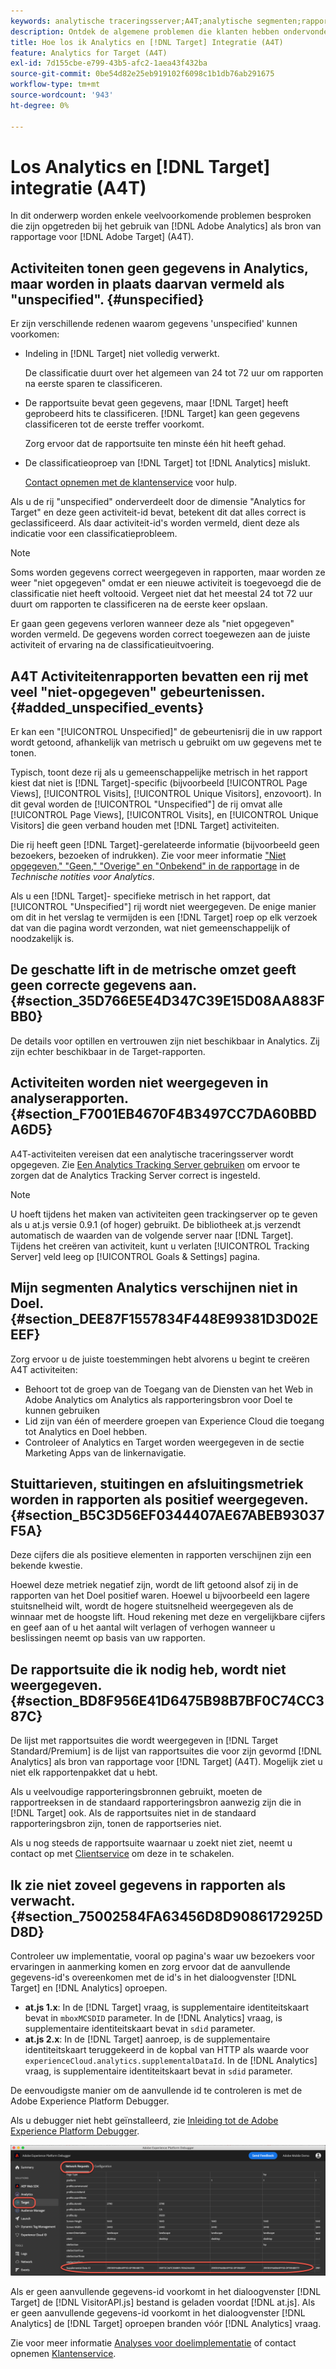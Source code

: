 ```yaml
---
keywords: analytische traceringsserver;A4T;analytische segmenten;rapportsuites;onjuiste gegevens;zwevend;sdid;VisitorAPI.js;mboxMCSDID;phantom;niet opgegeven
description: Ontdek de algemene problemen die klanten hebben ondervonden bij het gebruik van Analytics voor [!DNL Target] (A4T).
title: Hoe los ik Analytics en [!DNL Target] Integratie (A4T)
feature: Analytics for Target (A4T)
exl-id: 7d155cbe-e799-43b5-afc2-1aea43f432ba
source-git-commit: 0be54d82e25eb919102f6098c1b1db76ab291675
workflow-type: tm+mt
source-wordcount: '943'
ht-degree: 0%

---
```


# Los Analytics en [!DNL Target] integratie (A4T)

In dit onderwerp worden enkele veelvoorkomende problemen besproken die zijn opgetreden bij het gebruik van [!DNL Adobe Analytics] als bron van rapportage voor [!DNL Adobe Target] (A4T).

## Activiteiten tonen geen gegevens in Analytics, maar worden in plaats daarvan vermeld als &quot;unspecified&quot;. {#unspecified}

Er zijn verschillende redenen waarom gegevens &#39;unspecified&#39; kunnen voorkomen:

* Indeling in [!DNL Target] niet volledig verwerkt.

   De classificatie duurt over het algemeen van 24 tot 72 uur om rapporten na eerste sparen te classificeren.

* De rapportsuite bevat geen gegevens, maar [!DNL Target] heeft geprobeerd hits te classificeren. [!DNL Target] kan geen gegevens classificeren tot de eerste treffer voorkomt.

   Zorg ervoor dat de rapportsuite ten minste één hit heeft gehad.

* De classificatieoproep van [!DNL Target] tot [!DNL Analytics] mislukt.

   [Contact opnemen met de klantenservice](/help/main/cmp-resources-and-contact-information.md#reference_ACA3391A00EF467B87930A450050077C) voor hulp.

Als u de rij &quot;unspecified&quot; onderverdeelt door de dimensie &quot;Analytics for Target&quot; en deze geen activiteit-id bevat, betekent dit dat alles correct is geclassificeerd. Als daar activiteit-id&#39;s worden vermeld, dient deze als indicatie voor een classificatieprobleem.

>[!NOTE]
>
>Soms worden gegevens correct weergegeven in rapporten, maar worden ze weer &quot;niet opgegeven&quot; omdat er een nieuwe activiteit is toegevoegd die de classificatie niet heeft voltooid. Vergeet niet dat het meestal 24 tot 72 uur duurt om rapporten te classificeren na de eerste keer opslaan.
>
>Er gaan geen gegevens verloren wanneer deze als &quot;niet opgegeven&quot; worden vermeld. De gegevens worden correct toegewezen aan de juiste activiteit of ervaring na de classificatieuitvoering.

## A4T Activiteitenrapporten bevatten een rij met veel &quot;niet-opgegeven&quot; gebeurtenissen. {#added_unspecified_events}

Er kan een &quot;[!UICONTROL Unspecified]&quot; de gebeurtenisrij die in uw rapport wordt getoond, afhankelijk van metrisch u gebruikt om uw gegevens met te tonen.

Typisch, toont deze rij als u gemeenschappelijke metrisch in het rapport kiest dat niet is [!DNL Target]-specific (bijvoorbeeld [!UICONTROL Page Views], [!UICONTROL Visits], [!UICONTROL Unique Visitors], enzovoort). In dit geval worden de [!UICONTROL "Unspecified"] de rij omvat alle [!UICONTROL Page Views], [!UICONTROL Visits], en [!UICONTROL Unique Visitors] die geen verband houden met [!DNL Target] activiteiten.

Die rij heeft geen [!DNL Target]-gerelateerde informatie (bijvoorbeeld geen bezoekers, bezoeken of indrukken). Zie voor meer informatie [&quot;Niet opgegeven,&quot; &quot;Geen,&quot; &quot;Overige&quot; en &quot;Onbekend&quot; in de rapportage](https://experienceleague.adobe.com/docs/analytics/technotes/unspecified.html?lang=en) in de *Technische notities voor Analytics*.

Als u een [!DNL Target]- specifieke metrisch in het rapport, dat [!UICONTROL "Unspecified"] rij wordt niet weergegeven. De enige manier om dit in het verslag te vermijden is een [!DNL Target] roep op elk verzoek dat van die pagina wordt verzonden, wat niet gemeenschappelijk of noodzakelijk is.

## De geschatte lift in de metrische omzet geeft geen correcte gegevens aan. {#section_35D766E5E4D347C39E15D08AA883FBB0}

De details voor optillen en vertrouwen zijn niet beschikbaar in Analytics. Zij zijn echter beschikbaar in de Target-rapporten.

## Activiteiten worden niet weergegeven in analyserapporten. {#section_F7001EB4670F4B3497CC7DA60BBDA6D5}

A4T-activiteiten vereisen dat een analytische traceringsserver wordt opgegeven. Zie [Een Analytics Tracking Server gebruiken](/help/main/c-integrating-target-with-mac/a4t/analytics-tracking-server.md#task_72077BA7E93C4A65A715A18F32228823) om ervoor te zorgen dat de Analytics Tracking Server correct is ingesteld.

>[!NOTE]
>
>U hoeft tijdens het maken van activiteiten geen trackingserver op te geven als u at.js versie 0.9.1 (of hoger) gebruikt. De bibliotheek at.js verzendt automatisch de waarden van de volgende server naar [!DNL Target]. Tijdens het creëren van activiteit, kunt u verlaten [!UICONTROL Tracking Server] veld leeg op [!UICONTROL Goals & Settings] pagina.

## Mijn segmenten Analytics verschijnen niet in Doel. {#section_DEE87F1557834F448E99381D3D02EEEF}

Zorg ervoor u de juiste toestemmingen hebt alvorens u begint te creëren A4T activiteiten:

* Behoort tot de groep van de Toegang van de Diensten van het Web in Adobe Analytics om Analytics als rapporteringsbron voor Doel te kunnen gebruiken
* Lid zijn van één of meerdere groepen van Experience Cloud die toegang tot Analytics en Doel hebben.
* Controleer of Analytics en Target worden weergegeven in de sectie Marketing Apps van de linkernavigatie.

## Stuittarieven, stuitingen en afsluitingsmetriek worden in rapporten als positief weergegeven. {#section_B5C3D56EF0344407AE67ABEB93037F5A}

Deze cijfers die als positieve elementen in rapporten verschijnen zijn een bekende kwestie.

Hoewel deze metriek negatief zijn, wordt de lift getoond alsof zij in de rapporten van het Doel positief waren. Hoewel u bijvoorbeeld een lagere stuitsnelheid wilt, wordt de hogere stuitsnelheid weergegeven als de winnaar met de hoogste lift. Houd rekening met deze en vergelijkbare cijfers en geef aan of u het aantal wilt verlagen of verhogen wanneer u beslissingen neemt op basis van uw rapporten.

## De rapportsuite die ik nodig heb, wordt niet weergegeven. {#section_BD8F956E41D6475B98B7BF0C74CC387C}

De lijst met rapportsuites die wordt weergegeven in [!DNL Target Standard/Premium] is de lijst van rapportsuites die voor zijn gevormd [!DNL Analytics] als bron van rapportage voor [!DNL Target] (A4T). Mogelijk ziet u niet elk rapportenpakket dat u hebt.

Als u veelvoudige rapporteringsbronnen gebruikt, moeten de rapportreeksen in de standaard rapporteringsbron aanwezig zijn die in [!DNL Target] ook. Als de rapportsuites niet in de standaard rapporteringsbron zijn, tonen de rapportseries niet.

Als u nog steeds de rapportsuite waarnaar u zoekt niet ziet, neemt u contact op met [Clientservice](/help/main/cmp-resources-and-contact-information.md#reference_ACA3391A00EF467B87930A450050077C) om deze in te schakelen.

## Ik zie niet zoveel gegevens in rapporten als verwacht. {#section_75002584FA63456D8D9086172925DD8D}

Controleer uw implementatie, vooral op pagina&#39;s waar uw bezoekers voor ervaringen in aanmerking komen en zorg ervoor dat de aanvullende gegevens-id&#39;s overeenkomen met de id&#39;s in het dialoogvenster [!DNL Target] en [!DNL Analytics] oproepen.

* **at.js 1.x**: In de [!DNL Target] vraag, is supplementaire identiteitskaart bevat in `mboxMCSDID` parameter. In de [!DNL Analytics] vraag, is supplementaire identiteitskaart bevat in `sdid` parameter.
* **at.js 2.x**: In de [!DNL Target] aanroep, is de supplementaire identiteitskaart teruggekeerd in de kopbal van HTTP als waarde voor `experienceCloud.analytics.supplementalDataId`. In de [!DNL Analytics] vraag, is supplementaire identiteitskaart bevat in `sdid` parameter.

De eenvoudigste manier om de aanvullende id te controleren is met de Adobe Experience Platform Debugger.

Als u debugger niet hebt geïnstalleerd, zie [Inleiding tot de Adobe Experience Platform Debugger](https://experienceleague.adobe.com/docs/platform-learn/tutorials/data-ingestion/web-sdk/introduction-to-the-experience-platform-debugger.html).

![Foutopsporing](/help/main/c-integrating-target-with-mac/a4t/assets/debugger.png)

Als er geen aanvullende gegevens-id voorkomt in het dialoogvenster [!DNL Target] de [!DNL VisitorAPI.js] bestand is geladen voordat [!DNL at.js]. Als er geen aanvullende gegevens-id voorkomt in het dialoogvenster [!DNL Analytics] de [!DNL Target] oproepen branden vóór [!DNL Analytics] vraag.

Zie voor meer informatie [Analyses voor doelimplementatie](/help/main/c-integrating-target-with-mac/a4t/a4timplementation.md#concept_CE78750AC2A4487D8ACD9369B3EAC85A) of contact opnemen [Klantenservice](/help/main/cmp-resources-and-contact-information.md#reference_ACA3391A00EF467B87930A450050077C).
